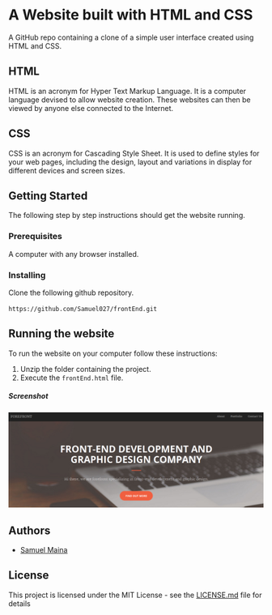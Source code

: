 # A Website built with HTML and CSS

A GitHub repo containing a clone of a simple user interface created using HTML and CSS.

## HTML

HTML is an acronym for Hyper Text Markup Language. It is a computer language devised to allow website creation. These websites can then be viewed by anyone else connected to the Internet.

## CSS

CSS is an acronym for Cascading Style Sheet. It is used to define styles for your web pages, including the design, layout and variations in display for different devices and screen sizes. 

## Getting Started

The following step by step instructions should get the website running.

### Prerequisites

A computer with any browser installed.

### Installing

Clone the following github repository. 

`https://github.com/Samuel027/frontEnd.git`

## Running the website

To run the website on your computer follow these instructions:

1. Unzip the folder containing the project.
2. Execute the `frontEnd.html` file.

##### Screenshot

![screenshot](https://github.com/Samuel027/frontEnd/blob/master/frontEnd.png?raw=true)


## Authors

* [Samuel Maina](https://github.com/Samuel027)

## License

This project is licensed under the MIT License - see the [LICENSE.md](LICENSE.md) file for details







